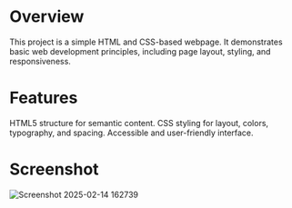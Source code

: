 # Overview
This project is a simple HTML and CSS-based webpage. It demonstrates basic web development principles, including page layout, styling, and responsiveness.
# Features
HTML5 structure for semantic content. CSS styling for layout, colors, typography, and spacing. Accessible and user-friendly interface.

# Screenshot
![Screenshot 2025-02-14 162739](https://github.com/user-attachments/assets/6356ee29-fbf2-4fcd-9c45-1b81afeb276b)
